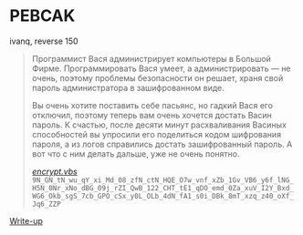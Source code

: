 # PEBCAK

ivanq, reverse 150

> Программист Вася администрирует компьютеры в Большой Фирме. Программировать Вася умеет, а администрировать — не очень, поэтому проблемы безопасности он решает, храня свой пароль администратора в зашифрованном виде.
>
> Вы очень хотите поставить себе пасьянс, но гадкий Вася его отключил, поэтому теперь вам очень хочется достать Васин пароль. К счастью, после десяти минут расхваливания Васиных способностей вы упросили его поделиться кодом шифрования пароля, а из логов справились достать зашифрованный пароль. А вот что с ним делать дальше, уже не очень понятно.
>
> *[encrypt.vbs](attachments/encrypt.vbs)*  
> `9N_GN_tN_wu_qY_xi_Md_08_zfN_ctN_HQE_O7w_vnf_xZb_1Gv_VB6_y6f_lNG_H5N_0Nr_xNo_dBG_09j_rZI_QwB_122_CHT_tE1_qDO_emd_0Za_xuV_I2Y_Bxd_WG6_Okb_sgS_7cb_GPO_cSx_y0L_OLb_4dN_fA1_s0i_DBk_8mT_xzq_z40_oXf_Jq6_ZZP`

[Write-up](WRITEUP.md)
